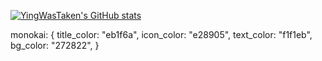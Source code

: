 

  [![YingWasTaken's GitHub stats](https://github-readme-stats.vercel.app/api?username=YingWasTaken)](https://github.com/YingWasTaken/github-readme-stats)

  
monokai: {
    title_color: "eb1f6a",
    icon_color: "e28905",
    text_color: "f1f1eb",
    bg_color: "272822",
  }
